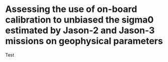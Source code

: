 # Assessing the use of on-board calibration to unbiased the sigma0 estimated by Jason-2 and Jason-3 missions on geophysical parameters

Test
